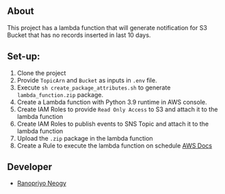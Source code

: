 ## About

This project has a lambda function that will generate notification for S3 Bucket that has no records inserted in last 10 days.

## Set-up:

1. Clone the project
2. Provide `TopicArn` and `Bucket` as inputs in `.env` file.
3. Execute `sh create_package_attributes.sh` to generate `lambda_function.zip` package.
4. Create a Lambda function with Python 3.9 runtime in AWS console.
5. Create IAM Roles to provide `Read Only Access` to S3 and attach it to the lambda function
6. Create IAM Roles to publish events to SNS Topic and attach it to the lambda function
7. Upload the `.zip` package in the lambda function
8. Create a Rule to execute the lambda function on schedule [AWS Docs](https://docs.aws.amazon.com/AmazonCloudWatch/latest/events/RunLambdaSchedule.html#schedule-create-rule)

## Developer

- [Ranopriyo Neogy](https://github.com/ranopriyo-neogy)
